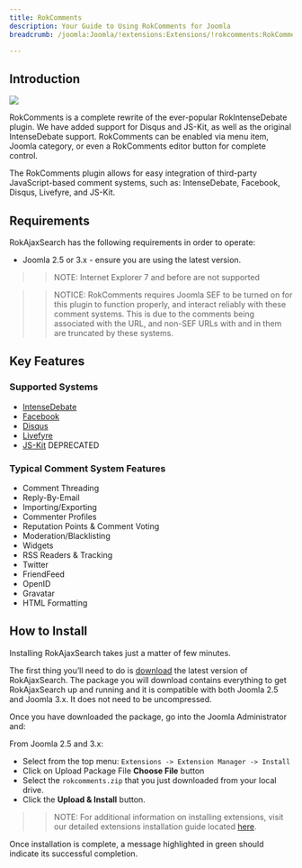 ```yaml
---
title: RokComments
description: Your Guide to Using RokComments for Joomla
breadcrumb: /joomla:Joomla/!extensions:Extensions/!rokcomments:RokComments

---
```


Introduction
-----

![][featured]

RokComments is a complete rewrite of the ever-popular RokIntenseDebate plugin. We have added support for Disqus and JS-Kit, as well as the original IntenseDebate support. RokComments can be enabled via menu item, Joomla category, or even a RokComments editor button for complete control.

The RokComments plugin allows for easy integration of third-party JavaScript-based comment systems, such as: IntenseDebate, Facebook, Disqus, Livefyre, and JS-Kit.

Requirements
-----

RokAjaxSearch has the following requirements in order to operate:

* Joomla 2.5 or 3.x - ensure you are using the latest version.

>> NOTE: Internet Explorer 7 and before are not supported

>> NOTICE: RokComments requires Joomla SEF to be turned on for this plugin to function properly, and interact reliably with these comment systems. This is due to the comments being associated with the URL, and non-SEF URLs with and in them are truncated by these systems.

Key Features
-----

### Supported Systems

* [IntenseDebate][id]
* [Facebook][fb]
* [Disqus][dq]
* [Livefyre][lf]
* [JS-Kit][jk] DEPRECATED

### Typical Comment System Features

* Comment Threading
* Reply-By-Email
* Importing/Exporting
* Commenter Profiles
* Reputation Points & Comment Voting
* Moderation/Blacklisting
* Widgets
* RSS Readers & Tracking
* Twitter
* FriendFeed
* OpenID
* Gravatar
* HTML Formatting

How to Install
--------------

Installing RokAjaxSearch takes just a matter of few minutes.

The first thing you’ll need to do is [download][download] the latest version of RokAjaxSearch. The package you will download contains everything to get RokAjaxSearch up and running and it is compatible with both Joomla 2.5 and Joomla 3.x. It does not need to be uncompressed. 

Once you have downloaded the package, go into the Joomla Administrator and:

From Joomla 2.5 and 3.x:

* Select from the top menu: `Extensions -> Extension Manager -> Install`
* Click on Upload Package File **Choose File** button
* Select the `rokcomments.zip` that you just downloaded from your local drive.
* Click the **Upload & Install** button.

>> NOTE: For additional information on installing extensions, visit our detailed extensions installation guide located [here][install].

Once installation is complete, a message highlighted in green should indicate its successful completion.

[featured]: assets/rokcomments.jpg
[download]: http://www.rockettheme.com/extensions-downloads/free/1061-rokcomments
[id]: http://www.intensedebate.com
[fb]: http://developers.facebook.com
[dq]: http://www.disqus.com
[lf]: http://www.livefyre.com
[jk]: http://js-kit.com/comments/
[install]: ../../platform/extensions.md